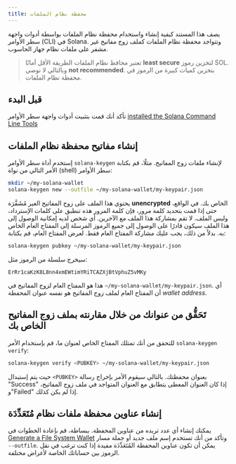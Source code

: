 ```yaml
---
title: محفظة نظام الملفات
---
```


يصف هذا المستند كيفية إنشاء واستخدام محفظة نظام الملفات بواسطة أدوات واجهة سطر الأوامر (CLI) في Solana. وتتواجد محفظة نظام الملفات كملف زوج مفاتيح غير مشفر على ملفات نظام جهاز الحاسوب.

> تعتبر محافظ نظام الملفات الطريقة الأقل أمانًا **least secure** لتخزين رموز SOL. وبالتالي لا نوصي **not recommended**. بتخزين كميات كبيرة من الرموز في محفظة نظام الملفات.

## قبل البدء

تأكد أنك قمت بتثبيت أدوات واجهة سطر الأوامر [installed the Solana Command Line Tools](../cli/install-solana-cli-tools.md)

## إنشاء مفاتيح محفظة نظام الملفات

إستخدم أداة سطر الأوامر `solana-keygen` لإنشاء ملفات زوج المفاتيح. مثلًا، قم بكتابة الأمر التالي من نواة (shell) سطر الأوامر:

```bash
mkdir ~/my-solana-wallet
solana-keygen new --outfile ~/my-solana-wallet/my-keypair.json
```

يحتوي هذا الملف على زوج المفاتيح الغير مُشَفَّرَة **unencrypted** الخاص بك. في الواقع، حتى إذا قمت بتحديد كلمة مرور، فإن كلمة المرور هذه تنطبق على كلمات الإسترداد، وليس الملف. لا تقم بمشاركة هذا الملف مع الآخرين. أي شخص لديه إمكانية الوصول إلى هذا الملف سيكون قادرًا على الوصول إلى جميع الرموز المرسلة إلى المفتاح العام الخاص به. بدلاً من ذلك، يجب عليك مشاركة المفتاح العام فقط. لعرض المفتاح العام، قم بكتابة:

```bash
solana-keygen pubkey ~/my-solana-wallet/my-keypair.json
```

سيخرج سلسلة من الرموز مثل:

```text
ErRr1caKzK8L8nn4xmEWtimYRiTCAZXjBtVphuZ5vMKy
```

هذا هو المفتاح العام لزوج المفاتيح في `~/my-solana-wallet/my-keypair.json`. أي أن المفتاح العام لملف زوج المفاتيح هو نفسه عنوان المحفظة _wallet address_.

## تَحَقُّق من عنوانك من خلال مقارنته بملف زوج المفاتيح الخاص بك

للتحقق من أنك تمتلك المفتاح الخاص لعنوان ما، قم بإستخدام الأمر `solana-keygen verify`:

```bash
solana-keygen verify <PUBKEY> ~/my-solana-wallet/my-keypair.json
```

حيث يتم إستبدال `<PUBKEY>` بعنوان محفظتك. بالتالي سيقوم الأمر بإخراج رسالة "Success" إذا كان العنوان المعطى يتطابق مع العنوان المتواجد في ملف زوج المفاتيح، و"Failed" إذا لم يكن كذلك.

## إنشاء عناوين محفظة ملفات نظام مُتَعَدِّدَة

يمكنك إنشاء أي عدد تريده من عناوين المحفظة. ببساطة، قم بإعادة الخطوات في [Generate a File System Wallet](#generate-a-file-system-wallet-keypair) وتأكد من أنك تستخدم إسم ملف جديد أو جملة مسار `--outfile`. يمكن أن تكون عناوين المحفظة المُتَعَدِّدَة مفيدة إذا كنت ترغب في نقل الرموز بين حساباتك الخاصة لأغراض مختلفة.
